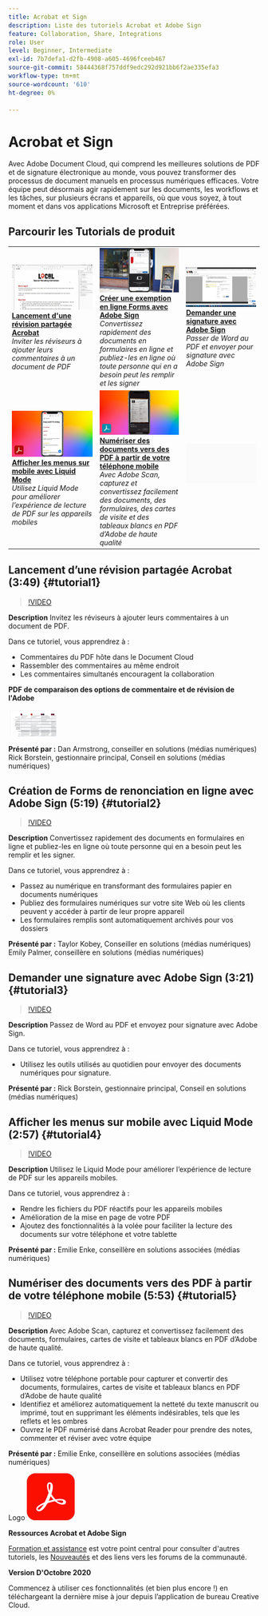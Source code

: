 ```yaml
---
title: Acrobat et Sign
description: Liste des tutoriels Acrobat et Adobe Sign
feature: Collaboration, Share, Integrations
role: User
level: Beginner, Intermediate
exl-id: 7b7defa1-d2fb-4908-a605-4696fceeb467
source-git-commit: 58444368f757ddf9edc292d921bb6f2ae335efa3
workflow-type: tm+mt
source-wordcount: '610'
ht-degree: 0%

---
```


# Acrobat et Sign

Avec Adobe Document Cloud, qui comprend les meilleures solutions de PDF et de signature électronique au monde, vous pouvez transformer des processus de document manuels en processus numériques efficaces. Votre équipe peut désormais agir rapidement sur les documents, les workflows et les tâches, sur plusieurs écrans et appareils, où que vous soyez, à tout moment et dans vos applications Microsoft et Entreprise préférées.

## Parcourir les Tutorials de produit

<table style="table-layout:fixed">
<tr>
 <td>
   <a href="acrobat-sign.md#tutorial1">
      <img alt="Lancement d’une révision partagée Acrobat" src="../assets/acrobat_sharedreview_armstrong.jpg" />
   </a>
    <div>
   <a href="acrobat-sign.md#tutorial1"><strong>Lancement d'une révision partagée Acrobat</strong></a>
    </div>
    <em>Inviter les réviseurs à ajouter leurs commentaires à un document de PDF</em>
    <br>
  </td>
  <td>
    <a href="acrobat-sign.md#tutorial2">
        <img alt="Création de Forms de renonciation en ligne avec Adobe Sign" src="../assets/sign_webforms_palmer-kobey_thumbnail.jpg" />
    </a>
    <div>
    <a href="acrobat-sign.md#tutorial2"><strong>Créer une exemption en ligne Forms avec Adobe Sign</strong></a>
    </div>
    <em>Convertissez rapidement des documents en formulaires en ligne et publiez-les en ligne où toute personne qui en a besoin peut les remplir et les signer</em>
    <br>
  </td>
  <td>
   <a href="acrobat-sign.md#tutorial3">
      <img alt="Demander une signature avec Adobe Sign" src="../assets/sign_request-signature_borstein_thumbnail.jpg" />
   </a>
    <div>
    <a href="acrobat-sign.md#tutorial3"><strong>Demander une signature avec Adobe Sign</strong></a>
    </div>
    <em>Passer de Word au PDF et envoyer pour signature avec Adobe Sign</em>
    <br>
  </td>
</tr>
<tr>
 <td>
   <a href="acrobat-sign.md#tutorial4">
      <img alt="Afficher les menus sur mobile avec Liquid Mode" src="../assets/acrobat_liquidmode_enke_thumbnail.jpg" />
   </a>
    <div>
   <a href="acrobat-sign.md#tutorial4"><strong>Afficher les menus sur mobile avec Liquid Mode</strong></a>
    </div>
    <em>Utilisez Liquid Mode pour améliorer l’expérience de lecture de PDF sur les appareils mobiles</em>
    <br>
  </td>
  <td>
    <a href="acrobat-sign.md#tutorial5">
        <img alt="Numériser des documents vers des PDF à partir de votre téléphone mobile" src="../assets/acrobat_scan_enke.jpg" />
    </a>
    <div>
    <a href="acrobat-sign.md#tutorial5"><strong>Numériser des documents vers des PDF à partir de votre téléphone mobile</strong></a>
    </div>
    <em>Avec Adobe Scan, capturez et convertissez facilement des documents, des formulaires, des cartes de visite et des tableaux blancs en PDF d’Adobe de haute qualité</em>
    <br>
  </td>
  <td>
    <img alt="Espaceur" src="../assets/Gray_thumbnail.png" />
    <div>
    <br>
  </td>
</tr>
</table>

## Lancement d’une révision partagée Acrobat (3:49) {#tutorial1}

>[!VIDEO](https://video.tv.adobe.com/v/326777?hidetitle=true)

**Description**
Invitez les réviseurs à ajouter leurs commentaires à un document de PDF.

Dans ce tutoriel, vous apprendrez à :
* Commentaires du PDF hôte dans le Document Cloud
* Rassembler des commentaires au même endroit
* Les commentaires simultanés encouragent la collaboration

**PDF de comparaison des options de commentaire et de révision de l&#39;Adobe**

[![Image de comparaison](../assets/ComparisonPDF_thumbnail_96.png)](../assets/Adobe_Review_and_Comment_Comparisons.pdf)

**Présenté par :**
Dan Armstrong, conseiller en solutions (médias numériques)
Rick Borstein, gestionnaire principal, Conseil en solutions (médias numériques)

## Création de Forms de renonciation en ligne avec Adobe Sign (5:19) {#tutorial2}

>[!VIDEO](https://video.tv.adobe.com/v/326776?hidetitle=true)

**Description**
Convertissez rapidement des documents en formulaires en ligne et publiez-les en ligne où toute personne qui en a besoin peut les remplir et les signer.

Dans ce tutoriel, vous apprendrez à :
* Passez au numérique en transformant des formulaires papier en documents numériques
* Publiez des formulaires numériques sur votre site Web où les clients peuvent y accéder à partir de leur propre appareil
* Les formulaires remplis sont automatiquement archivés pour vos dossiers

**Présenté par :**
Taylor Kobey, Conseiller en solutions (médias numériques)
Emily Palmer, conseillère en solutions (médias numériques)

## Demander une signature avec Adobe Sign (3:21) {#tutorial3}

>[!VIDEO](https://video.tv.adobe.com/v/326801?hidetitle=true)

**Description**
Passez de Word au PDF et envoyez pour signature avec Adobe Sign.

Dans ce tutoriel, vous apprendrez à :
* Utilisez les outils utilisés au quotidien pour envoyer des documents numériques pour signature.

**Présenté par :**
Rick Borstein, gestionnaire principal, Conseil en solutions (médias numériques)

## Afficher les menus sur mobile avec Liquid Mode (2:57) {#tutorial4}

>[!VIDEO](https://video.tv.adobe.com/v/327093?hidetitle=true)

**Description**
Utilisez le Liquid Mode pour améliorer l’expérience de lecture de PDF sur les appareils mobiles.

Dans ce tutoriel, vous apprendrez à :
* Rendre les fichiers du PDF réactifs pour les appareils mobiles
* Amélioration de la mise en page de votre PDF
* Ajoutez des fonctionnalités à la volée pour faciliter la lecture des documents sur votre téléphone et votre tablette

**Présenté par :**
Emilie Enke, conseillère en solutions associées (médias numériques)

## Numériser des documents vers des PDF à partir de votre téléphone mobile (5:53) {#tutorial5}

>[!VIDEO](https://video.tv.adobe.com/v/327094?hidetitle=true)

**Description**
Avec Adobe Scan, capturez et convertissez facilement des documents, formulaires, cartes de visite et tableaux blancs en PDF d’Adobe de haute qualité.

Dans ce tutoriel, vous apprendrez à :
* Utilisez votre téléphone portable pour capturer et convertir des documents, formulaires, cartes de visite et tableaux blancs en PDF d’Adobe de haute qualité
* Identifiez et améliorez automatiquement la netteté du texte manuscrit ou imprimé, tout en supprimant les éléments indésirables, tels que les reflets et les ombres
* Ouvrez le PDF numérisé dans Acrobat Reader pour prendre des notes, commenter et réviser avec votre équipe

**Présenté par :**
Emilie Enke, conseillère en solutions associées (médias numériques)

Logo ![DC](../assets/Doc-Cloud-256.png)

**Ressources Acrobat et Adobe Sign**

[Formation et assistance](https://helpx.adobe.com/support/document-cloud.html) est votre point central pour consulter d&#39;autres tutoriels, les [Nouveautés](https://helpx.adobe.com/acrobat/using/whats-new.html) et des liens vers les forums de la communauté.

**Version D&#39;Octobre 2020**

Commencez à utiliser ces fonctionnalités (et bien plus encore !) en téléchargeant la dernière mise à jour depuis l’application de bureau Creative Cloud.
